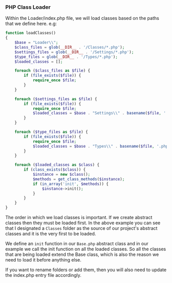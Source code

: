 ### PHP Class Loader

Within the Loader/index.php file, we will load classes based on the paths that we define here.
e.g:
```php
function loadClasses()
{
	$base = "Loader\\";
	$class_files = glob(__DIR__ . '/Classes/*.php');
	$settings_files = glob(__DIR__ . '/Settings/*.php');
	$type_files = glob(__DIR__ . '/Types/*.php');
	$loaded_classes = [];

	foreach ($class_files as $file) {
		if (file_exists($file)) {
			require_once $file;
		}
	}

	foreach ($settings_files as $file) {
		if (file_exists($file)) {
			require_once $file;
			$loaded_classes = $base . "Settings\\" . basename($file, '.php');
		}
	}

	foreach ($type_files as $file) {
		if (file_exists($file)) {
			require_once $file;
			$loaded_classes = $base . "Types\\" . basename($file, '.php');
		}
	}

	foreach ($loaded_classes as $class) {
		if (class_exists($class)) {
			$instance = new $class();
			$methods = get_class_methods($instance);
			if (in_array('init', $methods)) {
				$instance->init();
			}
		}
	}
}
```

The order in which we load classes is important. If we create abstract classes then they must be loaded first. In the above example you can see that I designated a ```Classes``` folder as the source of our project's abstract classes and it is the very first to be loaded.

We define an ```init``` function in our ```Base.php``` abstract class and in our example we call the init function on all the loaded classes. So all the classes that are being loaded extend the Base class, which is also the reason we need to load it before anything else.

If you want to rename folders or add them, then you will also need to update the index.php entry file accordingly.